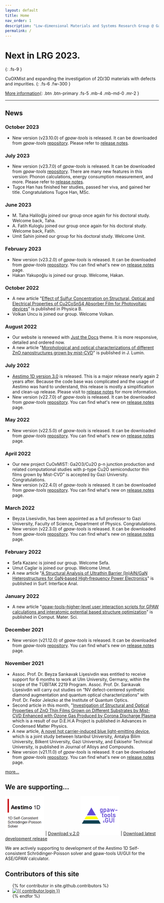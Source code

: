 ```yaml
---
layout: default
title: Home
nav_order: 1
description: "Low-dimensional Materials and Systems Research Group @ Gazi Univ."
permalink: /
---
```


# Next in LRG 2023.
{: .fs-9 }

CuOXMist and expanding the investigation of 2D/3D materials with defects and impurities.
{: .fs-6 .fw-300 }

[More information](docs/research/next-in-lrg){: .btn .btn-primary .fs-5 .mb-4 .mb-md-0 .mr-2 }

---

## News

### October 2023

* New version (v23.10.0) of *gpaw-tools* is released. It can be downloaded from *gpaw-tools* [repository](https://github.com/lrgresearch/gpaw-tools). Please refer to [release notes](https://www.lrgresearch.org/gpaw-tools/development/releasenotes/#version-23100).

### July 2023

* New version (v23.7.0) of *gpaw-tools* is released. It can be downloaded from *gpaw-tools* [repository](https://github.com/lrgresearch/gpaw-tools). There are many new features in this version: Phonon calculations, energy consumption measurement, and more. Please refer to [release notes](https://www.lrgresearch.org/gpaw-tools/development/releasenotes/#version-2370).
* Tugce Han has finished her studies, passed her viva, and gained her title. Congratulations Tugce Han, MSc.

### June 2023

* M. Taha Haliloğlu joined our group once again for his doctoral study. Welcome back, Taha.
* A. Fatih Kuloglu joined our group once again for his doctoral study. Welcome back, Fatih.
* Umit Sahin joined our group for his doctoral study. Welcome Umit.

### February 2023

* New version (v23.2.0) of *gpaw-tools* is released. It can be downloaded from *gpaw-tools* [repository](https://github.com/lrgresearch/gpaw-tools). You can find what's new on [release notes](https://www.lrgresearch.org/gpaw-tools/development/releasenotes/#version-2320) page.
* Hakan Yakupoğlu is joined our group. Welcome, Hakan.

### October 2022

* A new article "[Effect of Sulfur Concentration on Structural, Optical and Electrical Properties of Cu2CoSnS4 Absorber Film for Photovoltaic devices](https://doi.org/10.1016/j.physb.2022.414424)" is published in Physica B.
* Volkan Uncu is joined our group. Welcome Volkan.

### August 2022

* Our website is renewed with [Just the Docs](https://github.com/just-the-docs/just-the-docs) theme. It is more responsive, detailed and ordered now.
* A new article "[Morphological and optical characterizations of different ZnO nanostructures grown by mist-CVD](https://doi.org/10.1016/j.jlumin.2022.119158)" is published in J. Lumin.

### July 2022

* [Aestimo 1D version 3.0](https://www.aestimosolver.org/) is released. This is a major release nearly again 2 years after. Because the code base was complicated and the usage of Aestimo was hard to understand, this release is mostly a simplification and clean-up release. Please visit to [release notes](https://www.aestimosolver.org/releasenotes.html#v300-july-13-2022) for more information.
* New version (v22.7.0) of *gpaw-tools* is released. It can be downloaded from *gpaw-tools* [repository](https://github.com/lrgresearch/gpaw-tools). You can find what's new on [release notes](https://www.lrgresearch.org/gpaw-tools/development/releasenotes/#version-2270) page.

### May 2022
* New version (v22.5.0) of *gpaw-tools* is released. It can be downloaded from *gpaw-tools* [repository](https://github.com/lrgresearch/gpaw-tools). You can find what's new on [release notes](https://www.lrgresearch.org/gpaw-tools/development/releasenotes/#version-2250) page.

### April 2022

* Our new project CuOxMIST: Ga2O3/Cu2O p-n junction production and related computational studies with p-type Cu2O semiconductor thin films grown by Mist-CVD" is accepted by Gazi University. Congratulations.
* New version (v22.4.0) of *gpaw-tools* is released. It can be downloaded from *gpaw-tools* [repository](https://github.com/lrgresearch/gpaw-tools). You can find what's new on [release notes](https://www.lrgresearch.org/gpaw-tools/development/releasenotes/#version-2240) page.

### March 2022

* Beyza Lisesivdin, has been appointed as a full professor to Gazi University, Faculty of Science, Department of Physics. Congratulations.
* New version (v22.3.0) of *gpaw-tools* is released. It can be downloaded from *gpaw-tools* [repository](https://github.com/lrgresearch/gpaw-tools). You can find what's new on [release notes](https://www.lrgresearch.org/gpaw-tools/development/releasenotes/#version-2230) page.

### February 2022

* Sefa Kazanc is joined our group. Welcome Sefa.
* Umut Caglar is joined our group. Welcome Umut.
* A new article "[A Structural Analysis of Ultrathin Barrier (In)AlN/GaN Heterostructures for GaN‐based High‐frequency Power Electronics](https://doi.org/10.1002/sia.7067)" is published in Surf. Interface Anal.

### January 2022

* A new article "[gpaw-tools–higher-level user interaction scripts for GPAW calculations and interatomic potential based structure optimization](https://doi.org/10.1016/j.commatsci.2022.111201)" is published in Comput. Mater. Sci.

### December 2021

* New version (v21.12.0) of *gpaw-tools* is released. It can be downloaded from *gpaw-tools* [repository](https://github.com/lrgresearch/gpaw-tools). You can find what's new on [release notes](https://www.lrgresearch.org/gpaw-tools/development/releasenotes/#version-21120) page.

### November 2021

* Assoc. Prof. Dr. Beyza Sarıkavak Lişesivdin was entitled to receive support for 6 months to work at Ulm University, Germany, within the scope of the TÜBİTAK 2219 Program. Assoc. Prof. Dr. Sarıkavak Lişesivdin will carry out studies on “NV defect-centered synthetic diamond augmentation and quantum optical characterizations” with Prof. Dr. Fedor Jelezko at the Institute of Quantum Optics.
* Second article in this month, "[Investigation of Structural and Optical Properties of ZnO Thin Films Grown on Different Substrates by Mist-CVD Enhanced with Ozone Gas Produced by Corona Discharge Plasma](https://doi.org/10.1155/2021/1130829) which is a result of our D.E.H.A Project is published in  Advances in Condensed Matter Physics.
* A new article, [A novel hot carrier-induced blue light-emitting device](https://doi.org/10.1016/j.jallcom.2021.160511), which is a  joint study between  Istanbul University, Antalya Bilim University, Bilkent University, Gazi University, and Eskisehir Technical University, is published in Journal of Alloys and Compounds.
* New version (v21.11.0) of *gpaw-tools* is released. It can be downloaded from *gpaw-tools* [repository](https://github.com/lrgresearch/gpaw-tools). You can find what's new on [release notes](https://www.lrgresearch.org/gpaw-tools/development/releasenotes/#version-21110) page.
 
[more...](newsarchive.md)

## We are supporting...

[![Image](assets/images/aestimosmall.gif)](http://www.aestimosolver.org/) | [Download v.2.0](https://github.com/aestimosolver/aestimo/releases/download/v2.0/aestimo-v.2.0-master.zip)
[![Image](assets/images/gpaw-tools.png)](https://www.lrgresearch.org/gpaw-tools/) | [Download latest development release](https://github.com/lrgresearch/gpaw-tools/archive/refs/heads/main.zip)

We are actively supporting to development of the Aestimo 1D Self-consistent Schrödinger-Poisson solver and gpaw-tools UI/GUI for the ASE/GPAW calculator.


## Contributors of this site

<ul class="list-style-none">
{% for contributor in site.github.contributors %}
  <li class="d-inline-block mr-1">
     <a href="{{ contributor.html_url }}"><img src="{{ contributor.avatar_url }}" width="32" height="32" alt="{{ contributor.login }}"/></a>
  </li>
{% endfor %}
</ul>
